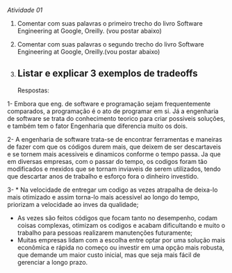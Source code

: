*Atividade 01*

1. Comentar com suas palavras o primeiro trecho do livro Software Engineering at Google, Oreilly. (vou postar abaixo)
 
2. Comentar com suas palavras o segundo trecho do livro Software Engineering at Google, Oreilly.(vou postar abaixo)
 
3. Listar e explicar 3 exemplos de tradeoffs
   ----------------------------------------------------------------------------------------------------------------------------------------------------------------------------
   Respostas:

1- Embora que eng. de software e programação sejam frequentemente comparados, a programação é o ato de programar em si. Já a engenharia de software se trata do conhecimento teorico para criar possiveis soluções, e também tem o fator Engenharia que diferencia muito os dois.

2- A engenharia de software trata-se de encontrar ferramentas e maneiras de fazer com que os códigos durem mais, que deixem de ser descartaveis e se tornem mais acessiveis e dinamicos conforme o tempo passa. Ja que em diversas empresas, com o passar do tempo, os codigos foram tão modificados e mexidos que se tornam inviaveis de serem utilizados, tendo que descartar anos de trabalho e esforço fora o dinheiro investido.

3- * Na velocidade de entregar um codigo as vezes atrapalha de deixa-lo mais otimizado e assim torna-lo mais acessivel ao longo do tempo, priorizam a velocidade ao inves da qualidade;
   * As vezes são feitos códigos que focam tanto no desempenho, codam coisas complexas, otimizam os codigos e acabam dificultando e muito o trabalho para pessoas realizarem manutenções futuramente;
   * Muitas empresas lidam com a escolha entre optar por uma solução mais econômica e rápida no começo ou investir em uma opção mais robusta, que demande um maior custo inicial, mas que seja mais fácil de gerenciar a longo prazo. 

